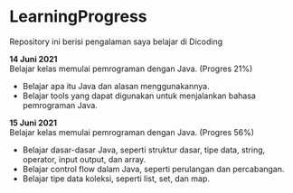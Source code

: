 # LearningProgress
 Repository ini berisi pengalaman saya belajar di Dicoding

**14 Juni 2021**  
Belajar kelas memulai pemrograman dengan Java. (Progres 21%)
* Belajar apa itu Java dan alasan menggunakannya.
* Belajar tools yang dapat digunakan untuk menjalankan bahasa pemrograman Java.

**15 Juni 2021**  
Belajar kelas memulai pemrograman dengan Java. (Progres 56%)
* Belajar dasar-dasar Java, seperti struktur dasar, tipe data, string, operator, input output, dan array.
* Belajar control flow dalam Java, seperti perulangan dan percabangan.
* Belajar tipe data koleksi, seperti list, set, dan map.
